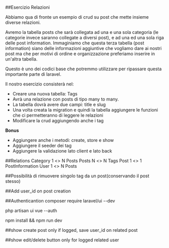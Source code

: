 ##Esercizio Relazioni

Abbiamo qua di fronte un esempio di crud su post che mette insieme diverse relazioni.

Avremo la tabella posts che sarà collegata ad una e una sola categoria (le categorie invece saranno collegate a diversi post), e ad una ed una sola riga delle post information. Immaginiamo che questa terza tabella (post information) siano delle informazioni aggiuntive che vogliamo dare ai nostri post ma che per motivi di ordine e organizzazione preferiamo inserire in un'altra tabella.

Questo è uno dei codici base che potremmo utilizzare per ripassare questa importante parte di laravel.

Il nostro esercizio consisterà nel:

-   Creare una nuova tabella: Tags
-   Avrà una relazione con posts di tipo many to many.
-   La tabella dovrà avere due campi: title e slug
-   Una volta creata la migration e quindi la tabella aggiungere le funzioni che ci permetteranno di leggere le relazioni
-   Modificare la crud aggiungendo anche i tag

**Bonus**

-   Aggiungere anche i metodi: create, store e show
-   Aggiungere il seeder dei tag
-   Aggiungere la validazione lato client e lato back

##Relations
Category 1 <> N Posts
Posts N <> N Tags
Post 1 <> 1 PostInformation
User 1 <> N Posts

##Possibilità di rimuovere singolo tag da un post(conservando il post stesso)

##Add user_id on post creation

##Authenticantion
composer require laravel/ui --dev

php artisan ui vue --auth

npm install && npm run dev

##show create post only if logged, save user_id on related post

##show edit/delete button only for logged related user